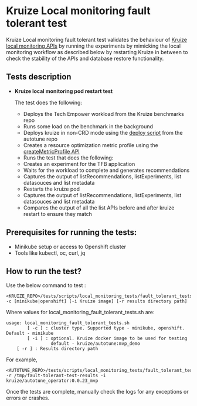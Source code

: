 # **Kruize Local monitoring fault tolerant test**

Kruize Local monitoring fault tolerant test validates the behaviour of [Kruize local monitoring APIs](/design/KruizeLocalAPI.md) by running the experiments by mimicking the local monitoring workflow as described below by restarting Kruize in between to check the stability of the APIs and database restore functionality.

## Tests description
- **Kruize local monitoring pod restart test**

   The test does the following:
   - Deploys the Tech Empower workload from the Kruize benchmarks repo
   - Runs some load on the benchmark in the background
   - Deploys kruize in non-CRD mode using the [deploy script](https://github.com/kruize/autotune/blob/master/deploy.sh) from the autotune repo
   - Creates a resource optimization metric profile using the [createMetricProfile API](/design/MetricProfileAPI.md) 
   - Runs the test that does the following:
	- Creates an experiment for the TFB application
	- Waits for the workload to complete and generates recommendations
	- Captures the output of listRecommendations, listExperiments, list datasouces and list metadata
	- Restarts the kruize pod
	- Captures the output of listRecommendations, listExperiments, list datasouces and list metadata
	- Compares the output of all the list APIs before and after kruize restart to ensure they match
  
## Prerequisites for running the tests:
- Minikube setup or access to Openshift cluster
- Tools like kubectl, oc, curl, jq

## How to run the test?

Use the below command to test :

```
<KRUIZE_REPO>/tests/scripts/local_monitoring_tests/fault_tolerant_tests/local_monitoring_fault_tolerant_tests.sh -c [minikube|openshift] [-i Kruize image] [-r results directory path]
```

Where values for local_monitoring_fault_tolerant_tests.sh are:


```
usage: local_monitoring_fault_tolerant_tests.sh 
        [ -c ] : cluster type. Supported type - minikube, openshift. Default - minikube
        [ -i ] : optional. Kruize docker image to be used for testing
                 default - kruize/autotune:mvp_demo
	[ -r ] : Results directory path
```

For example,

```
<AUTOTUNE_REPO>/tests/scripts/local_monitoring_tests/fault_tolerant_tests/local_monitoring_fault_tolerant_tests.sh -r /tmp/fault-tolerant-test-results -i kruize/autotune_operator:0.0.23_mvp
```

Once the tests are complete, manually check the logs for any exceptions or errors or crashes.  
